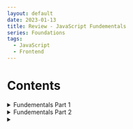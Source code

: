 ```yaml
---
layout: default
date: 2023-01-13
title: Review - JavaScript Fundementals
series: Foundations
tags:
  - JavaScript
  - Frontend
---
```

# Contents
<details>
  <summary>Fundementals Part 1</summary>
  <details>
  <summary>Name the three ways to declare a variable</summary>
      
  `const`, `let`, `var`
  </details>

  <details>

  <summary>Which of the three variable declarations should you avoid and why?</summary>

  `var`, it has unexpected behaviours
  </details>

  <details>
    <summary>What rules should you follow when naming variables?</summary>
      
  - only use letters, digits or symbols `$` and `_`
  - never start with a digit

  </details>

  <details>
    <summary> What happens when you add numbers and strings together?</summary>
    
    if any of the operands is a string, the other one will be converted to a string as well
  </details>

  <details>
    <summary>How does the Modulo (%), or Remainder, operator work?</summary>

  the result of `a % b` is the remainder of integer a divided by b</p>
  </details>

  <details>
    <summary>Explain the difference between == and ===.</summary>

  - `==` checks only the equality of the data value, not the data type
  - `===` checks the equality of both the value and data type
  </details>

  <details>
    <summary>When would you receive a NaN result?</summary>
    
  tring to do arithmetic with a non-numeric string will result in NaN (not a number)
  </details>

  <details>
    <summary>How do you increment and decrement a number?</summary>
    
  increment operator: ++, decrement operator: --
  </details>

  <details>
    <summary>Explain the difference between prefixing and postfixing increment/decrement operators.</summary>

  - their return values are different
  - a++: return the older value of a first, then increment
  - ++a: a is increment first, then return the new value of a
  </details>

  <details>
    <summary>What is operator precedence and how is it handled in JS?</summary>
    
  if an expression has multiple operators, their execution order is defined by the precedence
  </details>

  <details>
    <summary> How do you access developer tools and the console?</summary>
    
  right click on the blank webpage and click `inspect` option</p>
  </details>

  <details>
    <summary>How do you log information to the console?</summary> 
      
  once open up the developer tools, select the `console` tab, all the `console.log()` will show up there
  </details>

  <details>
    <summary>What does unary plus operator do to string representations of integers? eg. +"10"</summary>

  it will convert the string into a number
  </details>
</details>

<details>
  <summary>Fundementals Part 2</summary>
<details>
  <summary>What are the eight data types in JavaScript?</summary>

- Seven primitive data types:
  
  number, bigint, string, boolean, null, undefined, symbol

- one non-primitive data type:
  
  object

</details>

<details>
  <summary>Which data type is NOT primitive?</summary>

object


</details>
<details>
  <summary>What is the relationship between null and undefined?</summary>

null refers to variable that does not exist

undefined refers to declared varriable that does not have a value assignned yet 

</details>
<details>
  <summary>What is the difference between single, double, and backtick quotes for strings?</summary>

single and double quotes are the same, can both be used to create a string value, however, they can't be used inside the value properly without escape characters .

backtick quotes can be used to create a template string which can include variable wrrapped with `${}`, inside the string value.
</details>
<details>
  <summary>What is the term for embedding variables/expressions in a string?</summary>

template literal

</details>
<details>
  <summary>Which type of quote lets you embed variables/expressions in a string?</summary>

backtick quotes

</details>
<details>
  <summary>How do you embed variables/expressions in a string?</summary>

wrap the variable name with `${}` 

</details>
<details>
  <summary>How do you use escape characters in a string?</summary>

put backslash `\` before the character

</details>
<details>
  <summary>What is the difference between the slice/substring/substr string methods?</summary>

`slice` vs `substring`: both use `posStart` and `posEnd` as parameters, however negtive number is not allowed in `substring`

`slice` vs `substr`: second parameter is different, `substr` uses length

</details>
<details>
  <summary>What are the three logical operators and what do they stand for?</summary>

three: `||`, `&&`,`!`

chain of `||`: finds the first truthy value, if not rreturns the last

nullish coalescing: `??`

</details>
<details>
  <summary>What are the comparison operators?</summary>

greater than, less than, equal, not equal

</details>
<details>
  <summary>What are truthy and falsy values?</summary>

- truthy value: the value if converts to a boolean it returns true
- falsy value: the value if converts to a boolean it returns false

</details>
<details>
  <summary>What are the falsy values in JavaScript?</summary>

```
null, undefined, 0, "", NaN
```

</details>
<details>
  <summary>What are conditionals?</summary>

an expression that evaluates to a boolean

</details>
<details>
  <summary>What is the syntax for an if/else conditional?</summary>

```
if (condition) {
  // code to execute if the condition is true
}

```
</details>
<details>
  <summary>What is the syntax for a switch statement?</summary>

```
switch(expressin){
  case value1:
    //code to execute
    break;
  case value2:
    //code to execute
    break;
  default:
}

```
</details>
<details>
  <summary>What is the syntax for a ternary operator?</summary>

```
condition ? <expression1 if true>: <expression2>
```

</details>
<details>
  <summary>What is nesting?</summary>

put one `if...else...` statement inside another one

</details>

</details>

<details>
  <summary></summary>


</details>
















 
